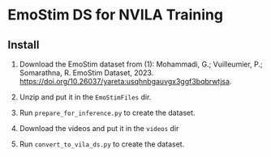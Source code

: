 # EmoStim DS for NVILA Training

## Install

1. Download the EmoStim dataset from (1): Mohammadi, G.; Vuilleumier, P.; Somarathna, R. EmoStim Dataset, 2023. https://doi.org/10.26037/yareta:usqhnbgauvgx3ggf3bqbrwtjsa.

2. Unzip and put it in the `EmoStimFiles` dir.

3. Run `prepare_for_inference.py` to create the dataset.

4. Download the videos and put it in the `videos` dir

5. Run `convert_to_vila_ds.py` to create the dataset.
